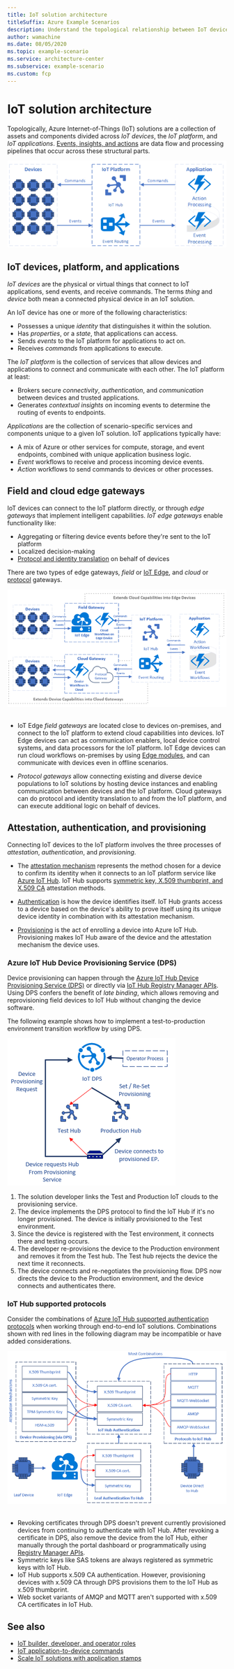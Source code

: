 ```yaml
---
title: IoT solution architecture
titleSuffix: Azure Example Scenarios
description: Understand the topological relationship between IoT devices, platform, and applications. Learn about Iot gateways, communications protocols, and provisioning.
author: wamachine
ms.date: 08/05/2020
ms.topic: example-scenario
ms.service: architecture-center
ms.subservice: example-scenario
ms.custom: fcp
---
```


# IoT solution architecture

Topologically, Azure Internet-of-Things (IoT) solutions are a collection of assets and components divided across *IoT devices*, the *IoT platform*, and *IoT applications*. [Events, insights, and actions](introduction-to-solutions.md) are data flow and processing pipelines that occur across these structural parts.

![A diagram showing the relationship between devices, the IoT platform, and an application.](media/devices-platform-application.png)

## IoT devices, platform, and applications

*IoT devices* are the physical or virtual things that connect to IoT applications, send events, and receive commands. The terms *thing* and *device* both mean a connected physical device in an IoT solution. 

An IoT device has one or more of the following characteristics:
- Possesses a unique *identity* that distinguishes it within the solution.
- Has *properties*, or a *state*, that applications can access.
- Sends *events* to the IoT platform for applications to act on.
- Receives *commands* from applications to execute.

The *IoT platform* is the collection of services that allow devices and applications to connect and communicate with each other. The IoT platform at least:
- Brokers secure *connectivity*, *authentication*, and *communication* between devices and trusted applications.
- Generates *contextual insights* on incoming events to determine the routing of events to endpoints.

*Applications* are the collection of scenario-specific services and components unique to a given IoT solution. IoT applications typically have:
- A mix of Azure or other services for compute, storage, and event endpoints, combined with unique application business logic.
- *Event* workflows to receive and process incoming device events.
- *Action* workflows to send commands to devices or other processes.

## Field and cloud edge gateways

IoT devices can connect to the IoT platform directly, or through *edge gateways* that implement intelligent capabilities. *IoT edge gateways* enable functionality like:
- Aggregating or filtering device events before they're sent to the IoT platform
- Localized decision-making
- [Protocol and identity translation](https://docs.microsoft.com/azure/iot-edge/iot-edge-as-gateway) on behalf of devices

There are two types of edge gateways, *field* or [IoT Edge](https://docs.microsoft.com/azure/iot-edge/iot-edge-as-gateway), and *cloud* or [protocol](https://docs.microsoft.com/azure/iot-hub/iot-hub-protocol-gateway) gateways.

![A diagram illustrating the flow of events, commands, and protocols as they are routed through a field or cloud edge gateway to the Azure IoT Platform.](media/field-edge-gateways.png) 

- IoT Edge *field gateways* are located close to devices on-premises, and connect to the IoT platform to extend cloud capabilities into devices. IoT Edge devices can act as communication enablers, local device control systems, and data processors for the IoT platform. IoT Edge devices can run cloud workflows on-premises by using [Edge modules](https://docs.microsoft.com/azure/iot-edge/iot-edge-modules), and can communicate with devices even in offline scenarios.

- *Protocol gateways* allow connecting existing and diverse device populations to IoT solutions by hosting device instances and enabling communication between devices and the IoT platform. Cloud gateways can do protocol and identity translation to and from the IoT platform, and can execute additional logic on behalf of devices.

## Attestation, authentication, and provisioning

Connecting IoT devices to the IoT platform involves the three processes of *attestation*, *authentication*, and *provisioning*.

- The [attestation mechanism](https://docs.microsoft.com/azure/iot-dps/concepts-security#attestation-mechanism) represents the method chosen for a device to confirm its identity when it connects to an IoT platform service like [Azure IoT Hub](https://docs.microsoft.com/azure/iot-hub/about-iot-hub). IoT Hub supports [symmetric key, X.509 thumbprint, and X.509 CA](https://azure.microsoft.com/blog/iot-device-authentication-options/) attestation methods.

- [Authentication](https://docs.microsoft.com/azure/iot-hub/iot-hub-devguide-security#authentication) is how the device identifies itself. IoT Hub grants access to a device based on the device's ability to prove itself using its unique device identity in combination with its attestation mechanism.

- [Provisioning](https://docs.microsoft.com/azure/iot-dps/about-iot-dps#provisioning-process) is the act of enrolling a device into Azure IoT Hub. Provisioning makes IoT Hub aware of the device and the attestation mechanism the device uses.

### Azure IoT Hub Device Provisioning Service (DPS)

Device provisioning can happen through the [Azure IoT Hub Device Provisioning Service (DPS)](https://docs.microsoft.com/azure/iot-dps/) or directly via [IoT Hub Registry Manager APIs](https://docs.microsoft.com/dotnet/api/microsoft.azure.devices.registrymanager). Using DPS confers the benefit of *late binding*, which allows removing and reprovisioning field devices to IoT Hub without changing the device software.

The following example shows how to implement a test-to-production environment transition workflow by using DPS.

![A diagram showing how to implement a test-to-production environment transition workflow by using DPS.](media/late-binding-with-dps.png) 

1. The solution developer links the Test and Production IoT clouds to the provisioning service.
2. The device implements the DPS protocol to find the IoT Hub if it's no longer provisioned. The device is initially provisioned to the Test environment.
3. Since the device is registered with the Test environment, it connects there and testing occurs.
4. The developer re-provisions the device to the Production environment and removes it from the Test hub. The Test hub rejects the device the next time it reconnects.
5. The device connects and re-negotiates the provisioning flow. DPS now directs the device to the Production environment, and the device connects and authenticates there.

### IoT Hub supported protocols

Consider the combinations of [Azure IoT Hub supported authentication protocols](https://docs.microsoft.com/azure/iot-hub/iot-hub-devguide-protocols) when working through end-to-end IoT solutions. Combinations shown with red lines in the following diagram may be incompatible or have added considerations.

![A diagram showing authentication flows for various topologies connecting to Azure IoT Hub.](media/authentication-matrix.png) 

- Revoking certificates through DPS doesn't prevent currently provisioned devices from continuing to authenticate with IoT Hub. After revoking a certificate in DPS, also remove the device from the IoT Hub, either manually through the portal dashboard or programmatically using [Registry Manager APIs](https://docs.microsoft.com/rest/api/iothub/service/registrymanager).
- Symmetric keys like SAS tokens are always registered as symmetric keys with IoT Hub.
- IoT Hub supports x.509 CA authentication. However, provisioning devices with x.509 CA through DPS provisions them to the IoT Hub as x.509 thumbprint.
- Web socket variants of AMQP and MQTT aren't supported with x.509 CA certificates in IoT Hub.

## See also
- [IoT builder, developer, and operator roles](builders-developers-operators.md)
- [IoT application-to-device commands](cloud-to-device.md)
- [Scale IoT solutions with application stamps](application-stamps.md)
